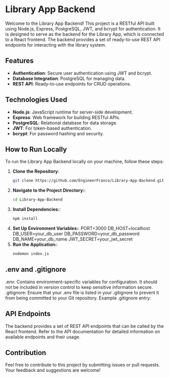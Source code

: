 # Library App Backend

Welcome to the Library App Backend! This project is a RESTful API built using Node.js, Express, PostgreSQL, JWT, and bcrypt for authentication. It is designed to serve as the backend for the Library App, which is connected to a React frontend. The backend provides a set of ready-to-use REST API endpoints for interacting with the library system.

## Features

- **Authentication**: Secure user authentication using JWT and bcrypt.
- **Database Integration**: PostgreSQL for managing data.
- **REST API**: Ready-to-use endpoints for CRUD operations.

## Technologies Used

- **Node.js**: JavaScript runtime for server-side development.
- **Express**: Web framework for building RESTful APIs.
- **PostgreSQL**: Relational database for data storage.
- **JWT**: For token-based authentication.
- **bcrypt**: For password hashing and security.

## How to Run Locally

To run the Library App Backend locally on your machine, follow these steps:

1. **Clone the Repository**:
   ```bash
   git clone https://github.com/EngineerFranco/Library-App-Backend.git

2. **Navigate to the Project Directory:**:
   ```bash
   cd Library-App-Backend
3. **Install Dependencies:**:
   ```bash
   npm install
4. **Set Up Environment Variables:**:
 PORT=3000
DB_HOST=localhost
DB_USER=your_db_user
DB_PASSWORD=your_db_password
DB_NAME=your_db_name
JWT_SECRET=your_jwt_secret
5. **Run the Application:**:
   ```bash
   nodemon index.js

## .env and .gitignore
.env: Contains environment-specific variables for configuration. It should not be included in version control to keep sensitive information secure.
.gitignore: Ensure that your .env file is listed in your .gitignore to prevent it from being committed to your Git repository. Example .gitignore entry:

## API Endpoints
The backend provides a set of REST API endpoints that can be called by the React frontend. Refer to the API documentation for detailed information on available endpoints and their usage.

## Contribution
Feel free to contribute to this project by submitting issues or pull requests. Your feedback and suggestions are welcome!


